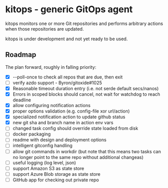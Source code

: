# kitops - generic GitOps agent

kitops monitors one or more Git repositories and performs arbitrary actions when those repositories are updated.

kitops is under development and not yet ready to be used.

## Roadmap

The plan forward, roughly in falling priority:

- [x] --poll-once to check all repos that are due, then exit
- [ ] verify azdo support - Byron/gitoxide#1025
- [x] Reasonable timeout duration entry (i.e. not serde default secs/nanos)
- [x] Errors in scoped blocks should cancel, not wait for watchdog to reach deadline
- [x] allow configuring notification actions
- [x] proper options validation (e.g. config-file xor url/action)
- [x] specialized notification action to update github status
- [x] new git sha and branch name in action env vars
- [ ] changed task config should override state loaded from disk
- [ ] docker packaging
- [ ] readme with design and deployment options
- [ ] intelligent gitconfig handling
- [ ] allow git commands in workdir (but note that this means two tasks can no longer point to the same repo without additional changeas)
- [ ] useful logging (log level, json)
- [ ] support Amazon S3 as state store
- [ ] support Azure Blob storage as state store
- [ ] GitHub app for checking out private repo
